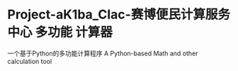 # Project-aK1ba_CIac-赛博便民计算服务中心 多功能 计算器
一个基于Python的多功能计算程序
A Python-based Math and other calculation tool
